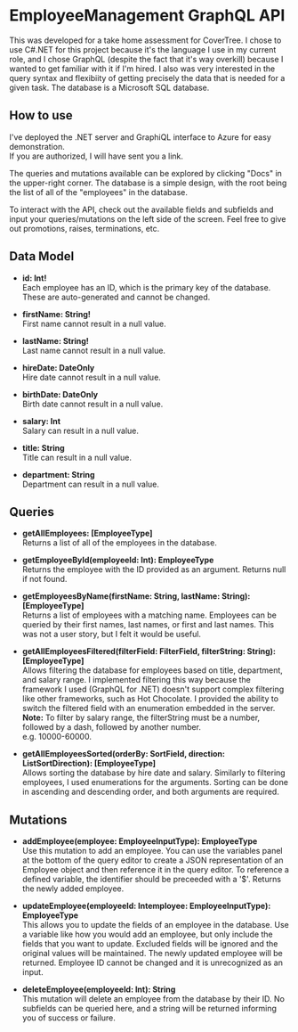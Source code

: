 # EmployeeManagement GraphQL API
This was developed for a take home assessment for CoverTree. I chose to use C#.NET for this project because it's the language I use in my current role, and I chose GraphQL (despite the fact that it's way overkill) because I wanted to get familiar with it if I'm hired. I also was very interested in the query syntax and flexibiity of getting precisely the data that is needed for a given task. The database is a Microsoft SQL database.

## How to use
I've deployed the .NET server and GraphiQL interface to Azure for easy demonstration.  
If you are authorized, I will have sent you a link.

The queries and mutations available can be explored by clicking "Docs" in the upper-right corner. The database is a simple design, with the root being the list of all of the "employees" in the database.

To interact with the API, check out the available fields and subfields and input your queries/mutations on the left side of the screen. Feel free to give out promotions, raises, terminations, etc.

## Data Model
- **id: Int!**  
  Each employee has an ID, which is the primary key of the database.  
  These are auto-generated and cannot be changed.

- **firstName: String!**  
  First name cannot result in a null value.

- **lastName: String!**  
  Last name cannot result in a null value.

- **hireDate: DateOnly**  
  Hire date cannot result in a null value.
  
- **birthDate: DateOnly**  
  Birth date cannot result in a null value.
  
- **salary: Int**  
  Salary can result in a null value.
  
- **title: String**  
  Title can result in a null value.
  
- **department: String**  
  Department can result in a null value.
  
## Queries
- **getAllEmployees: [EmployeeType]**  
  Returns a list of all of the employees in the database.

- **getEmployeeById(employeeId: Int): EmployeeType**  
  Returns the employee with the ID provided as an argument. Returns null if not found.

- **getEmployeesByName(firstName: String, lastName: String): [EmployeeType]**  
  Returns a list of employees with a matching name. Employees can be queried by their first names, last names, or first and last names. This was not a user story, but I felt it would be useful.

- **getAllEmployeesFiltered(filterField: FilterField, filterString: String): [EmployeeType]**  
  Allows filtering the database for employees based on title, department, and salary range. I implemented filtering this way because the framework I used (GraphQL for .NET) doesn't support complex filtering like other frameworks, such as Hot Chocolate. I provided the ability to switch the filtered field with an enumeration embedded in the server.  
  **Note:** To filter by salary range, the filterString must be a number, followed by a dash, followed by another number.  
  e.g. 10000-60000.
  
- **getAllEmployeesSorted(orderBy: SortField, direction: ListSortDirection): [EmployeeType]**  
  Allows sorting the database by hire date and salary. Similarly to filtering employees, I used enumerations for the arguments. Sorting can be done in ascending and descending order, and both arguments are required.

## Mutations
- **addEmployee(employee: EmployeeInputType): EmployeeType**  
  Use this mutation to add an employee. You can use the variables panel at the bottom of the query editor to create a JSON representation of an Employee object and then reference it in the query editor. To reference a defined variable, the identifier should be preceeded with a '$'. Returns the newly added employee.

- **updateEmployee(employeeId: Intemployee: EmployeeInputType): EmployeeType**  
  This allows you to update the fields of an employee in the database. Use a variable like how you would add an employee, but only include the fields that you want to update. Excluded fields will be ignored and the original values will be maintained. The newly updated employee will be returned. Employee ID cannot be changed and it is unrecognized as an input.

- **deleteEmployee(employeeId: Int): String**  
  This mutation will delete an employee from the database by their ID. No subfields can be queried here, and a string will be returned informing you of success or failure.
